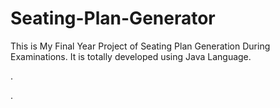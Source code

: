 # Seating-Plan-Generator

This is My Final Year Project of Seating Plan Generation During Examinations. It is totally developed using Java Language.

















.























































































































































































































































































































































































































































































.






































